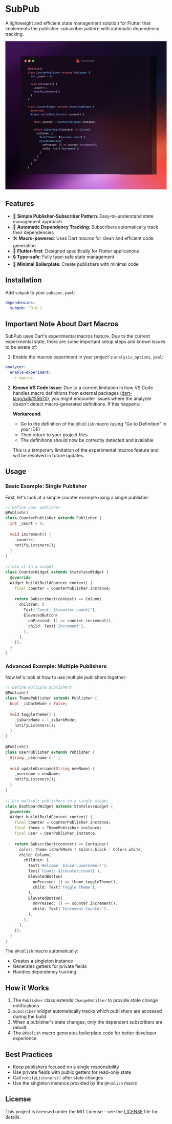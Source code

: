 # SubPub

A lightweight and efficient state management solution for Flutter that implements the publisher-subscriber pattern with automatic dependency tracking.

![SubPub Example](screenshots/screenshot1.png)

## Features

- 🎯 **Simple Publisher-Subscriber Pattern**: Easy-to-understand state management approach
- 🔄 **Automatic Dependency Tracking**: Subscribers automatically track their dependencies
- 🛠 **Macro-powered**: Uses Dart macros for clean and efficient code generation
- 🎨 **Flutter-first**: Designed specifically for Flutter applications
- 🔒 **Type-safe**: Fully type-safe state management
- 🏃 **Minimal Boilerplate**: Create publishers with minimal code

## Installation

Add `subpub` to your `pubspec.yaml`:

```yaml
dependencies:
  subpub: ^0.0.1
```

## Important Note About Dart Macros

SubPub uses Dart's experimental macros feature. Due to the current experimental state, there are some important setup steps and known issues to be aware of:

1. Enable the macros experiment in your project's `analysis_options.yaml`:
```yaml
analyzer:
  enable-experiment:
    - macros
```

2. **Known VS Code Issue**: Due to a current limitation in how VS Code handles macro definitions from external packages ([dart-lang/sdk#55670](https://github.com/dart-lang/sdk/issues/55670)), you might encounter issues where the analyzer doesn't detect macro-generated definitions. If this happens:

   **Workaround**: 
   - Go to the definition of the `@Publish` macro (using "Go to Definition" in your IDE)
   - Then return to your project files
   - The definitions should now be correctly detected and available

   This is a temporary limitation of the experimental macros feature and will be resolved in future updates.

## Usage

### Basic Example: Single Publisher

First, let's look at a simple counter example using a single publisher:

```dart
// Define your publisher
@Publish()
class CounterPublisher extends Publisher {
  int _count = 0;
  
  void increment() {
    _count++;
    notifyListeners();
  }
}

// Use it in a widget
class CounterWidget extends StatelessWidget {
  @override
  Widget build(BuildContext context) {
    final counter = CounterPublisher.instance;
    
    return Subscriber((context) => Column(
      children: [
        Text('Count: ${counter.count}'),
        ElevatedButton(
          onPressed: () => counter.increment(),
          child: Text('Increment'),
        ),
      ],
    ));
  }
}
```

### Advanced Example: Multiple Publishers

Now let's look at how to use multiple publishers together:

```dart
// Define multiple publishers
@Publish()
class ThemePublisher extends Publisher {
  bool _isDarkMode = false;
  
  void toggleTheme() {
    _isDarkMode = !_isDarkMode;
    notifyListeners();
  }
}

@Publish()
class UserPublisher extends Publisher {
  String _username = '';
  
  void updateUsername(String newName) {
    _username = newName;
    notifyListeners();
  }
}

// Use multiple publishers in a single widget
class DashboardWidget extends StatelessWidget {
  @override
  Widget build(BuildContext context) {
    final counter = CounterPublisher.instance;
    final theme = ThemePublisher.instance;
    final user = UserPublisher.instance;
    
    return Subscriber((context) => Container(
      color: theme.isDarkMode ? Colors.black : Colors.white,
      child: Column(
        children: [
          Text('Welcome, ${user.username}!'),
          Text('Count: ${counter.count}'),
          ElevatedButton(
            onPressed: () => theme.toggleTheme(),
            child: Text('Toggle Theme'),
          ),
          ElevatedButton(
            onPressed: () => counter.increment(),
            child: Text('Increment Counter'),
          ),
        ],
      ),
    ));
  }
}
```

The `@Publish` macro automatically:
- Creates a singleton instance
- Generates getters for private fields
- Handles dependency tracking

## How it Works

1. The `Publisher` class extends `ChangeNotifier` to provide state change notifications
2. `Subscriber` widget automatically tracks which publishers are accessed during the build
3. When a publisher's state changes, only the dependent subscribers are rebuilt
4. The `@Publish` macro generates boilerplate code for better developer experience

## Best Practices

- Keep publishers focused on a single responsibility
- Use private fields with public getters for read-only state
- Call `notifyListeners()` after state changes
- Use the singleton instance provided by the `@Publish` macro

## License

This project is licensed under the MIT License - see the [LICENSE](LICENSE) file for details.
